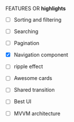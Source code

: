 

FEATURES OR **highlights**
- [ ] Sorting and filtering
- [ ] Searching
- [ ] Pagination
- [x] Navigation component
- [ ] ripple effect
- [ ] Awesome cards
- [ ] Shared transition
- [ ] Best UI
- [ ] MVVM architecture


